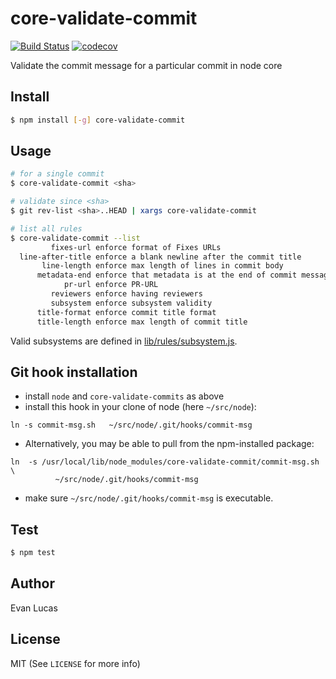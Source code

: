 # core-validate-commit

[![Build Status](https://travis-ci.com/nodejs/core-validate-commit.svg?branch=master)](https://travis-ci.com/nodejs/core-validate-commit)
[![codecov](https://img.shields.io/codecov/c/github/nodejs/core-validate-commit.svg?style=flat-square)](https://codecov.io/gh/nodejs/core-validate-commit)

Validate the commit message for a particular commit in node core

## Install

```bash
$ npm install [-g] core-validate-commit
```

## Usage

```bash
# for a single commit
$ core-validate-commit <sha>

# validate since <sha>
$ git rev-list <sha>..HEAD | xargs core-validate-commit

# list all rules
$ core-validate-commit --list
         fixes-url enforce format of Fixes URLs
  line-after-title enforce a blank newline after the commit title
       line-length enforce max length of lines in commit body
      metadata-end enforce that metadata is at the end of commit messages
            pr-url enforce PR-URL
         reviewers enforce having reviewers
         subsystem enforce subsystem validity
      title-format enforce commit title format
      title-length enforce max length of commit title
```
Valid subsystems are defined in [lib/rules/subsystem.js](./lib/rules/subsystem.js).

## Git hook installation

- install `node` and `core-validate-commits` as above
- install this hook in your clone of node (here `~/src/node`):
```
ln -s commit-msg.sh   ~/src/node/.git/hooks/commit-msg
```
- Alternatively, you may be able to pull from the npm-installed package:
```
ln  -s /usr/local/lib/node_modules/core-validate-commit/commit-msg.sh \
          ~/src/node/.git/hooks/commit-msg
```
- make sure `~/src/node/.git/hooks/commit-msg` is executable.

## Test

```bash
$ npm test
```

## Author

Evan Lucas

## License

MIT (See `LICENSE` for more info)

